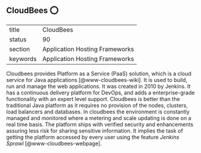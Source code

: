 ## CloudBees :o:


|          |                                |
| -------- | ------------------------------ |
| title    | CloudBees                      | 
| status   | 90                             |
| section  | Application Hosting Frameworks |
| keywords | Application Hosting Frameworks |



Cloudbees provides Platform as a Service (PaaS) solution, which is a
cloud service for Java applications [@www-cloudbees-wiki]. It is
used to build, run and manage the web applications. It was created in
2010 by Jenkins. It has a continuous delivery platform for DevOps, and
adds a enterprise-grade functionality with an expert level
support. Cloudbees is better than the traditional Java platform as it
requires no provision of the nodes, clusters, load balancers and
databases. In cloudbees the environment is constantly managed and
monitored where a metering and scale updating is done on a real time
basis. The platform ships with verified security and enhancements
assuring less risk for sharing sensitive information. It implies the
task of getting the platform accessed by every user using the feature
*Jenkins Sprawl* [@www-cloudbees-webpage].

